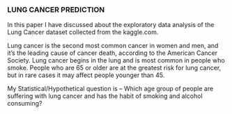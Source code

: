 ### LUNG CANCER PREDICTION

In this paper I have discussed about the exploratory data analysis of the Lung Cancer dataset collected from the kaggle.com.


Lung cancer is the second most common cancer in women and men, and it’s the leading cause of cancer death, according to the American Cancer Society. Lung cancer begins in the lung and is most common in people who smoke. People who are 65 or older are at the greatest risk for lung cancer, but in rare cases it may affect people younger than 45.


My Statistical/Hypothetical question is – Which age group of people are suffering with lung cancer and has the habit of smoking and alcohol consuming? 
